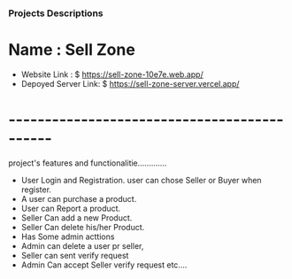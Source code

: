 ### Projects Descriptions

# Name : Sell Zone
* Website Link : $ https://sell-zone-10e7e.web.app/
* Depoyed Server Link: $ https://sell-zone-server.vercel.app/

# --------------------------------------------

project's features and functionalitie.............

* User Login and Registration. user can chose Seller or Buyer when register.
* A user can purchase a product.
* User can Report a product.
* Seller Can add a new Product.
* Seller Can delete his/her Product.
* Has Some admin acttions
* Admin can delete a user pr seller,
* Seller can sent verify request
* Admin Can accept Seller verify request etc....